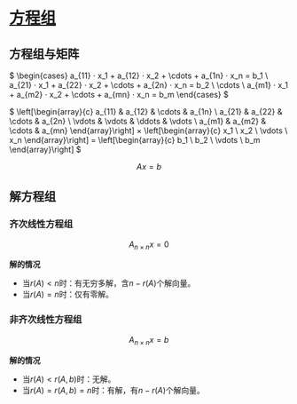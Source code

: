 <link rel='stylesheet' href='../../style/index.css'>
<script src='../../style/index.js'></script>

# [方程组](./index.html)

## 方程组与矩阵

$
    \begin{cases}
        a_{11} ⋅ x_1 + a_{12} ⋅ x_2 + \cdots + a_{1n} ⋅ x_n = b_1
    \\  a_{21} ⋅ x_1 + a_{22} ⋅ x_2 + \cdots + a_{2n} ⋅ x_n = b_2
    \\ \cdots
    \\  a_{m1} ⋅ x_1 + a_{m2} ⋅ x_2 + \cdots + a_{mn} ⋅ x_n = b_m
    \end{cases}
$

$
    \left[\begin{array}{c}
        a_{11} & a_{12} & \cdots & a_{1n}
    \\  a_{21} & a_{22} & \cdots & a_{2n}
    \\  \vdots & \vdots & \ddots & \vdots
    \\  a_{m1} & a_{m2} & \cdots & a_{mn}
    \end{array}\right]
    ×
    \left[\begin{array}{c} x_1 \\ x_2 \\ \vdots  \\ x_n \end{array}\right]
    =
    \left[\begin{array}{c} b_1 \\ b_2 \\ \vdots \\ b_m \end{array}\right]
$

$$Ax=b$$

## 解方程组

### 齐次线性方程组

$$A_{n×n}x=0$$

**解的情况**

- 当$r(A)<n$时：有无穷多解，含$n-r(A)$个解向量。
- 当$r(A)=n$时：仅有零解。

### 非齐次线性方程组

$$A_{n×n}x=b$$

**解的情况**

- 当$r(A)<r(A,b)$时：无解。
- 当$r(A)=r(A,b)=n$时：有解，有$n-r(A)$个解向量。

